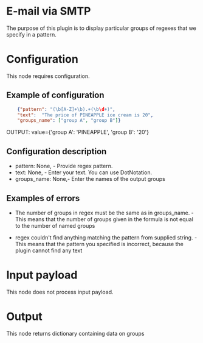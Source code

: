 # E-mail via SMTP

The purpose of this plugin is to display particular groups of regexes that we specify in a pattern.

# Configuration

This node requires configuration.

## Example of configuration

```json
    {"pattern": "(\b[A-Z]+\b).+(\b\d+)",
    "text":  "The price of PINEAPPLE ice cream is 20",
    "groups_name": ["group A", "group B"]}
```
OUTPUT:
value={'group A': 'PINEAPPLE', 'group B': '20'}

## Configuration description

* pattern: None, - Provide regex pattern.
* text: None, - Enter your text. You can use DotNotation.
* groups_name: None,- Enter the names of the output groups

## Examples of errors
- The number of groups in regex must be the same as in groups_name. - This means that the number of groups given in the formula is not equal to the number of named groups


- regex couldn't find anything matching the pattern from supplied string. - This means that the pattern you specified is incorrect, because the plugin cannot find any text

# Input payload

This node does not process input payload.

# Output

This node returns dictionary containing data on groups
